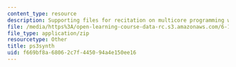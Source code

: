 ```yaml
---
content_type: resource
description: Supporting files for recitation on multicore programming with Cell.
file: /media/https%3A/open-learning-course-data-rc.s3.amazonaws.com/6-189-multicore-programming-primer-january-iap-2007/f669bf8a68062c7f445094a4e150ee16_ps3synth.zip
file_type: application/zip
resourcetype: Other
title: ps3synth
uid: f669bf8a-6806-2c7f-4450-94a4e150ee16
---
```

